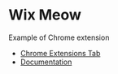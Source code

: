 # Wix Meow

Example of Chrome extension

- [Chrome Extensions Tab](chrome://extensions/)
- [Documentation](https://developer.chrome.com/docs/extensions/mv3/getstarted/)
